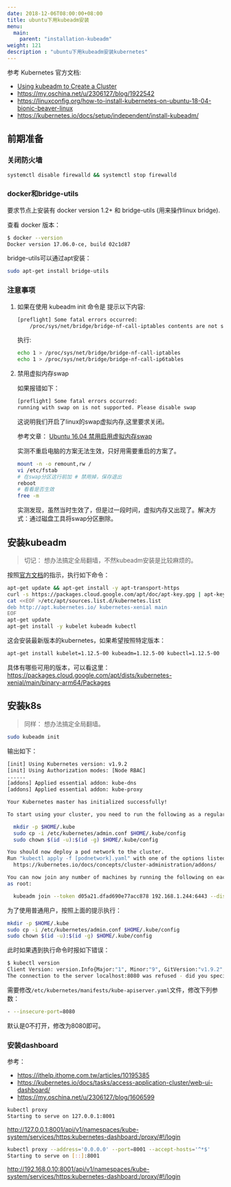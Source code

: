 ```yaml
---
date: 2018-12-06T08:00:00+08:00
title: ubuntu下用kubeadm安装
menu:
  main:
    parent: "installation-kubeadm"
weight: 121
description : "ubuntu下用kubeadm安装kubernetes"
---
```


参考 Kubernetes 官方文档:

- [Using kubeadm to Create a Cluster](https://kubernetes.io/docs/setup/independent/create-cluster-kubeadm/)
- https://my.oschina.net/u/2306127/blog/1922542
- https://linuxconfig.org/how-to-install-kubernetes-on-ubuntu-18-04-bionic-beaver-linux
- https://kubernetes.io/docs/setup/independent/install-kubeadm/

## 前期准备

### 关闭防火墙
```bash
systemctl disable firewalld && systemctl stop firewalld
```

### docker和bridge-utils

要求节点上安装有 docker version 1.2+ 和 bridge-utils (用来操作linux bridge).

查看 docker 版本：

```bash
$ docker --version
Docker version 17.06.0-ce, build 02c1d87
```

bridge-utils可以通过apt安装：

```bash
sudo apt-get install bridge-utils
```

### 注意事项

1. 如果在使用 kubeadm init 命令是 提示以下内容:

    ```bash
    [preflight] Some fatal errors occurred:
        /proc/sys/net/bridge/bridge-nf-call-iptables contents are not set to 1
    ```

    执行:
    ```bash
    echo 1 > /proc/sys/net/bridge/bridge-nf-call-iptables
    echo 1 > /proc/sys/net/bridge/bridge-nf-call-ip6tables
    ```

1. 禁用虚拟内存swap

	如果报错如下：

	```bash
    [preflight] Some fatal errors occurred:
	running with swap on is not supported. Please disable swap
	```

	这说明我们开启了linux的swap虚拟内存,这里要求关闭。

    参考文章： [Ubuntu 16.04 禁用启用虚拟内存swap](http://blog.csdn.net/csdn_duomaomao/article/details/75142769)

    实测不重启电脑的方案无法生效，只好用需要重启的方案了。

    ```bash
    mount -n -o remount,rw /
    vi /etc/fstab
    # 在swap分区这行前加 # 禁用掉，保存退出
    reboot
    # 看看是否生效
    free -m
	  ```

	实测发现，虽然当时生效了，但是过一段时间，虚拟内存又出现了。解决方式：通过磁盘工具将swap分区删除。

## 安装kubeadm

> 切记： 想办法搞定全局翻墙，不然kubeadm安装是比较麻烦的。

按照[官方文档](https://kubernetes.io/docs/setup/independent/install-kubeadm/)的指示，执行如下命令：

```bash
apt-get update && apt-get install -y apt-transport-https
curl -s https://packages.cloud.google.com/apt/doc/apt-key.gpg | apt-key add -
cat <<EOF >/etc/apt/sources.list.d/kubernetes.list
deb http://apt.kubernetes.io/ kubernetes-xenial main
EOF
apt-get update
apt-get install -y kubelet kubeadm kubectl
```

这会安装最新版本的kubernetes，如果希望按照特定版本：

```bash
apt-get install kubelet=1.12.5-00 kubeadm=1.12.5-00 kubectl=1.12.5-00
```

具体有哪些可用的版本，可以看这里：https://packages.cloud.google.com/apt/dists/kubernetes-xenial/main/binary-arm64/Packages

## 安装k8s

> 同样： 想办法搞定全局翻墙。

```bash
sudo kubeadm init
```

输出如下：

```bash
[init] Using Kubernetes version: v1.9.2
[init] Using Authorization modes: [Node RBAC]
......
[addons] Applied essential addon: kube-dns
[addons] Applied essential addon: kube-proxy

Your Kubernetes master has initialized successfully!

To start using your cluster, you need to run the following as a regular user:

  mkdir -p $HOME/.kube
  sudo cp -i /etc/kubernetes/admin.conf $HOME/.kube/config
  sudo chown $(id -u):$(id -g) $HOME/.kube/config

You should now deploy a pod network to the cluster.
Run "kubectl apply -f [podnetwork].yaml" with one of the options listed at:
  https://kubernetes.io/docs/concepts/cluster-administration/addons/

You can now join any number of machines by running the following on each node
as root:

  kubeadm join --token d05a21.dfad690e77acc878 192.168.1.244:6443 --discovery-token-ca-cert-hash sha256:263c07847848652711ecbe62b128d4c7e4a24418995a49c78f4ec3753cf111d4
```

为了使用普通用户，按照上面的提示执行：

```bash
mkdir -p $HOME/.kube
sudo cp -i /etc/kubernetes/admin.conf $HOME/.kube/config
sudo chown $(id -u):$(id -g) $HOME/.kube/config
```

此时如果遇到执行命令时报如下错误：

```bash
$ kubectl version
Client Version: version.Info{Major:"1", Minor:"9", GitVersion:"v1.9.2", GitCommit:"5fa2db2bd46ac79e5e00a4e6ed24191080aa463b", GitTreeState:"clean", BuildDate:"2018-01-18T10:09:24Z", GoVersion:"go1.9.2", Compiler:"gc", Platform:"linux/amd64"}
The connection to the server localhost:8080 was refused - did you specify the right host or port?
```

需要修改`/etc/kubernetes/manifests/kube-apiserver.yaml`文件，修改下列参数：

```bash
- --insecure-port=8080
```

默认是0不打开，修改为8080即可。

### 安装dashboard

参考：

- https://ithelp.ithome.com.tw/articles/10195385
- https://kubernetes.io/docs/tasks/access-application-cluster/web-ui-dashboard/
- https://my.oschina.net/u/2306127/blog/1606599

```bash
kubectl proxy
Starting to serve on 127.0.0.1:8001
```

http://127.0.0.1:8001/api/v1/namespaces/kube-system/services/https:kubernetes-dashboard:/proxy/#!/login

```bash
kubectl proxy --address='0.0.0.0' --port=8001 --accept-hosts='^*$'
Starting to serve on [::]:8001
```

http://192.168.0.10:8001/api/v1/namespaces/kube-system/services/https:kubernetes-dashboard:/proxy/#!/login